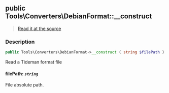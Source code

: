 ## public Tools\Converters\DebianFormat::__construct

> [Read it at the source](https://github.com/julien-boudry/Condorcet/blob/master/src/Tools/Converters/DebianFormat.php#L34)

### Description    

```php
public Tools\Converters\DebianFormat->__construct ( string $filePath )
```

Read a Tideman format file
    

#### **filePath:** *`string`*   
File absolute path.    
